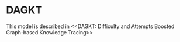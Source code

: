 # DAGKT
This model is described in &lt;&lt;DAGKT: Difficulty and Attempts Boosted Graph-based Knowledge Tracing>>
